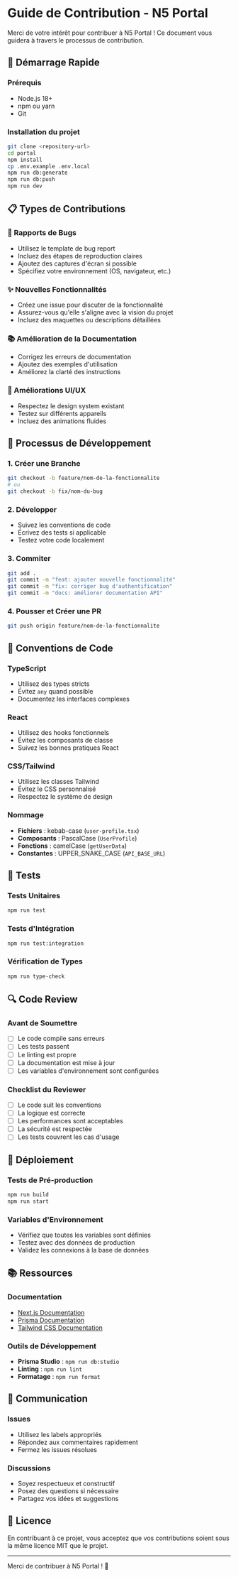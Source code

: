 # Guide de Contribution - N5 Portal

Merci de votre intérêt pour contribuer à N5 Portal ! Ce document vous guidera à travers le processus de contribution.

## 🚀 Démarrage Rapide

### Prérequis
- Node.js 18+
- npm ou yarn
- Git

### Installation du projet
```bash
git clone <repository-url>
cd portal
npm install
cp .env.example .env.local
npm run db:generate
npm run db:push
npm run dev
```

## 📋 Types de Contributions

### 🐛 Rapports de Bugs
- Utilisez le template de bug report
- Incluez des étapes de reproduction claires
- Ajoutez des captures d'écran si possible
- Spécifiez votre environnement (OS, navigateur, etc.)

### ✨ Nouvelles Fonctionnalités
- Créez une issue pour discuter de la fonctionnalité
- Assurez-vous qu'elle s'aligne avec la vision du projet
- Incluez des maquettes ou descriptions détaillées

### 📚 Amélioration de la Documentation
- Corrigez les erreurs de documentation
- Ajoutez des exemples d'utilisation
- Améliorez la clarté des instructions

### 🎨 Améliorations UI/UX
- Respectez le design system existant
- Testez sur différents appareils
- Incluez des animations fluides

## 🔧 Processus de Développement

### 1. Créer une Branche
```bash
git checkout -b feature/nom-de-la-fonctionnalite
# ou
git checkout -b fix/nom-du-bug
```

### 2. Développer
- Suivez les conventions de code
- Écrivez des tests si applicable
- Testez votre code localement

### 3. Commiter
```bash
git add .
git commit -m "feat: ajouter nouvelle fonctionnalité"
git commit -m "fix: corriger bug d'authentification"
git commit -m "docs: améliorer documentation API"
```

### 4. Pousser et Créer une PR
```bash
git push origin feature/nom-de-la-fonctionnalite
```

## 📝 Conventions de Code

### TypeScript
- Utilisez des types stricts
- Évitez `any` quand possible
- Documentez les interfaces complexes

### React
- Utilisez des hooks fonctionnels
- Évitez les composants de classe
- Suivez les bonnes pratiques React

### CSS/Tailwind
- Utilisez les classes Tailwind
- Évitez le CSS personnalisé
- Respectez le système de design

### Nommage
- **Fichiers** : kebab-case (`user-profile.tsx`)
- **Composants** : PascalCase (`UserProfile`)
- **Fonctions** : camelCase (`getUserData`)
- **Constantes** : UPPER_SNAKE_CASE (`API_BASE_URL`)

## 🧪 Tests

### Tests Unitaires
```bash
npm run test
```

### Tests d'Intégration
```bash
npm run test:integration
```

### Vérification de Types
```bash
npm run type-check
```

## 🔍 Code Review

### Avant de Soumettre
- [ ] Le code compile sans erreurs
- [ ] Les tests passent
- [ ] Le linting est propre
- [ ] La documentation est mise à jour
- [ ] Les variables d'environnement sont configurées

### Checklist du Reviewer
- [ ] Le code suit les conventions
- [ ] La logique est correcte
- [ ] Les performances sont acceptables
- [ ] La sécurité est respectée
- [ ] Les tests couvrent les cas d'usage

## 🚀 Déploiement

### Tests de Pré-production
```bash
npm run build
npm run start
```

### Variables d'Environnement
- Vérifiez que toutes les variables sont définies
- Testez avec des données de production
- Validez les connexions à la base de données

## 📚 Ressources

### Documentation
- [Next.js Documentation](https://nextjs.org/docs)
- [Prisma Documentation](https://www.prisma.io/docs)
- [Tailwind CSS Documentation](https://tailwindcss.com/docs)

### Outils de Développement
- **Prisma Studio** : `npm run db:studio`
- **Linting** : `npm run lint`
- **Formatage** : `npm run format`

## 🤝 Communication

### Issues
- Utilisez les labels appropriés
- Répondez aux commentaires rapidement
- Fermez les issues résolues

### Discussions
- Soyez respectueux et constructif
- Posez des questions si nécessaire
- Partagez vos idées et suggestions

## 📄 Licence

En contribuant à ce projet, vous acceptez que vos contributions soient sous la même licence MIT que le projet.

---

Merci de contribuer à N5 Portal ! 🎨
